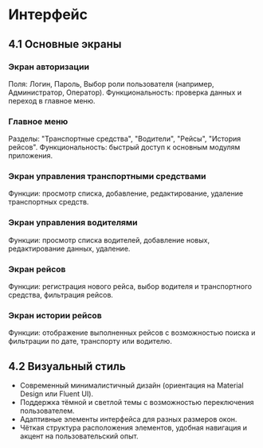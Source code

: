 # Интерфейс
## 4.1 Основные экраны
### Экран авторизации
Поля: Логин, Пароль, Выбор роли пользователя (например, Администратор, Оператор).
Функциональность: проверка данных и переход в главное меню.

### Главное меню
Разделы: "Транспортные средства", "Водители", "Рейсы", "История рейсов".
Функциональность: быстрый доступ к основным модулям приложения.

### Экран управления транспортными средствами
Функции: просмотр списка, добавление, редактирование, удаление транспортных средств.

### Экран управления водителями
Функции: просмотр списка водителей, добавление новых, редактирование данных, удаление.

### Экран рейсов
Функции: регистрация нового рейса, выбор водителя и транспортного средства, фильтрация рейсов.

### Экран истории рейсов
Функции: отображение выполненных рейсов с возможностью поиска и фильтрации по дате, транспорту или водителю.

## 4.2 Визуальный стиль
* Современный минималистичный дизайн (ориентация на Material Design или Fluent UI).
* Поддержка тёмной и светлой темы с возможностью переключения пользователем.
* Адаптивные элементы интерфейса для разных размеров окон.
* Чёткая структура расположения элементов, удобная навигация и акцент на пользовательский опыт.
